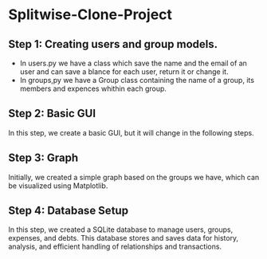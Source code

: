 # Splitwise-Clone-Project
## Step 1: Creating users and group models.
- In users.py we have a class which save the name and the email of an user and can save a blance for each user, return it or change it.
- In groups,py we have a Group class containing the name of a group, its members and expences whithin each group.

## Step 2: Basic GUI
In this step, we create a basic GUI, but it will change in the following steps.

## Step 3: Graph
Initially, we created a simple graph based on the groups we have, which can be visualized using Matplotlib.

## Step 4: Database Setup
In this step, we created a SQLite database to manage users, groups, expenses, and debts. This database stores and saves data for history, analysis, and efficient handling of relationships and transactions.

